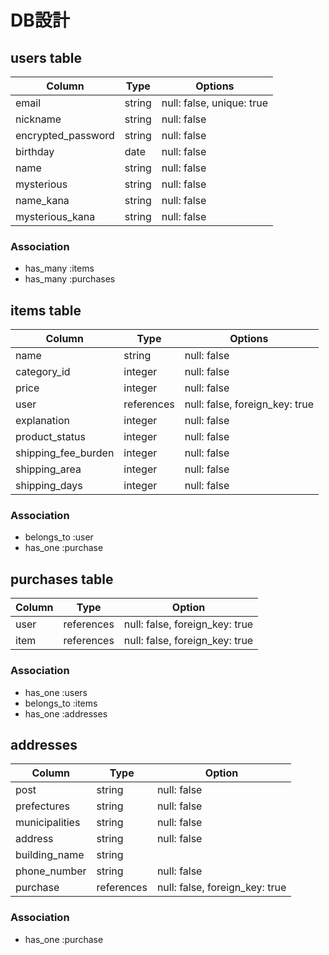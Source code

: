 #  DB設計

##  users table

| Column             | Type   | Options                   |
|--------------------|--------|---------------------------|
| email              | string | null: false, unique: true |
| nickname           | string | null: false               |
| encrypted_password | string | null: false               |
| birthday           | date   | null: false               |
| name               | string | null: false               |
| mysterious         | string | null: false               |
| name_kana          | string | null: false               |
| mysterious_kana    | string | null: false               |

### Association

- has_many :items
- has_many :purchases

## items table

| Column              | Type       | Options                        |
|---------------------|------------|--------------------------------|
| name                | string     | null: false                    |
| category_id         | integer    | null: false                    |
| price               | integer    | null: false                    |
| user                | references | null: false, foreign_key: true |
| explanation         | integer    | null: false                    |
| product_status      | integer    | null: false                    |
| shipping_fee_burden | integer    | null: false                    |
| shipping_area       | integer    | null: false                    |
| shipping_days       | integer    | null: false                    |




### Association

- belongs_to :user
- has_one :purchase

## purchases table

| Column           | Type       | Option                         |
|------------------|------------|--------------------------------|
| user             | references | null: false, foreign_key: true |
| item             | references | null: false, foreign_key: true |

### Association

- has_one :users
- belongs_to :items
- has_one :addresses

## addresses

| Column          | Type         | Option                         |
|-----------------|--------------|--------------------------------|
| post            | string       | null: false                    |
| prefectures     | string       | null: false                    |
| municipalities  | string       | null: false                    |
| address         | string       | null: false                    |
| building_name   | string       |                                |
| phone_number    | string       | null: false                    |
| purchase        | references   | null: false, foreign_key: true |

### Association

- has_one :purchase
